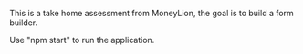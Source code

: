 This is a take home assessment from MoneyLion, the goal is to build a form builder.

Use "npm start" to run the application.
